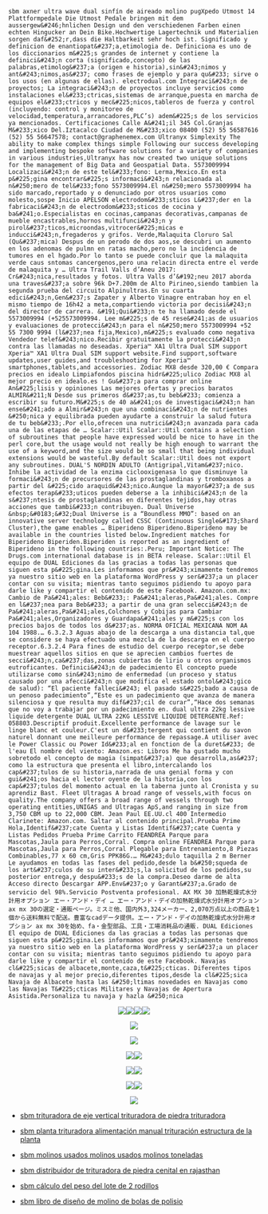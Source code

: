 
```
sbm axner ultra wave dual sinfín de aireado molino pugXpedo Utmost 14 Plattformpedale Die Utmost Pedale bringen mit dem aussergew&#246;hnlichen Design und den verschiedenen Farben einen echten Hingucker an Dein Bike.Hochwertige Lagertechnik und Materialien sorgen daf&#252;r,dass die Haltbarkeit sehr hoch ist. Significado y definicion de enantiopat&#237;a,etimologia de. Definiciona es uno de los diccionarios m&#225;s grandes de internet y contiene la definici&#243;n corta (significado,concepto) de las palabras,etimolog&#237;a (origen e historia),sin&#243;nimos y ant&#243;nimos,as&#237; como frases de ejemplo y para qu&#233; sirve o los usos (en algunas de ellas). electrodual.com Integraci&#243;n de proyectos; La integraci&#243;n de proyectos incluye servicios como instalaciones el&#233;ctricas,sistemas de arranque,puesta en marcha de equipos el&#233;ctricos y mec&#225;nicos,tableros de fuerza y control (incluyendo: control y monitoreo de velocidad,temperatura,arrancadores,PLC’s) adem&#225;s de los servicios ya mencionados. Certificaciones Calle A&#241;il 345 Col.Granjas M&#233;xico Del.Iztacalco Ciudad de M&#233;xico 08400 (52) 55 56587616 (52) 55 56647578; contact@graphenemex.com Ultranyx Simplexity The ability to make complex things simple Following our success developing and implementing bespoke software solutions for a variety of companies in various industries,Ultranyx has now created two unique solutions for the management of Big Data and Geospatial Data. 5573009994 Localizaci&#243;n de este tel&#233;fono: Lerma,Mexico.En esta p&#225;gina encontrar&#225;s informaci&#243;n relacionada al n&#250;mero de tel&#233;fono 5573009994.El n&#250;mero 5573009994 ha sido marcado,reportado y o denunciado por otros usuarios como molesto,sospe Inicio APELSON electrodom&#233;sticos L&#237;der en la fabricaci&#243;n de electrodom&#233;sticos de cocina y ba&#241;o.Especialistas en cocinas,campanas decorativas,campanas de mueble encastrables,hornos multifunci&#243;n y pirol&#237;ticos,microondas,vitrocer&#225;micas e inducci&#243;n,fregaderos y grifos. Verde,Malaquita Cloruro Sal (Qu&#237;mica) Despus de un perodo de dos aos,se descubri un aumento en los adenomas de pulmn en ratas macho,pero no la incidencia de tumores en el hgado.Por lo tanto se puede concluir que la malaquita verde caus sntomas cancergenos,pero una relacin directa entre el verde de malaquita y … Ultra Trail Valls d’Aneu 2017: Cr&#243;nica,resultados y fotos. Ultra Valls d’&#192;neu 2017 aborda una traves&#237;a sobre 96k D+7.200m de Alto Pirineo,siendo tambien la segunda prueba del circuito Alpinultras.En su cuarta edici&#243;n,Gen&#237;s Zapater y Alberto Vinagre entraban hoy en el mismo tiempo de 16h42 a meta,compartiendo victoria por decisi&#243;n del director de carrera. &#191;Qui&#233;n te ha llamado desde el 5573009994 (+525573009994. Lee m&#225;s de 45 rese&#241;as de usuarios y evaluaciones de protecci&#243;n para el n&#250;mero 5573009994 +52 55 7300 9994 (l&#237;nea fija,Mexico),m&#225;s evaluado como negativa Vendedor telef&#243;nico.Recibir gratuitamente la protecci&#243;n contra las llamadas no deseadas. Xperia™ XA1 Ultra Dual SIM support Xperia™ XA1 Ultra Dual SIM support website.Find support,software updates,user guides,and troubleshooting for Xperia™ smartphones,tablets,and accessories. Zodiac MX8 desde 320,00 € Compara precios en idealo Limpiafondos piscina hidr&#225;ulico Zodiac MX8 al mejor precio en idealo.es ! Gu&#237;a para comprar online An&#225;lisis y opiniones Las mejores ofertas y precios baratos ALMIR&#211;N Desde sus primeros d&#237;as,tu beb&#233; comienza a escribir su futuro.M&#225;s de 40 a&#241;os de investigaci&#243;n han ense&#241;ado a Almir&#243;n que una combinaci&#243;n de nutrientes &#250;nica y equilibrada pueden ayudarte a construir la salud futura de tu beb&#233;.Por ello,ofrecen una nutrici&#243;n avanzada para cada una de las etapas de … Scalar::Util Scalar::Util contains a selection of subroutines that people have expressed would be nice to have in the perl core,but the usage would not really be high enough to warrant the use of a keyword,and the size would be so small that being individual extensions would be wasteful.By default Scalar::Util does not export any subroutines. DUAL'S NORDIN ADULTO (Antigripal,Vitam&#237;nico. Inhibe la actividad de la enzima ciclooxigenasa lo que disminuye la formaci&#243;n de precursores de las prostaglandinas y tromboxanos a partir del &#225;cido araquid&#243;nico.Aunque la mayor&#237;a de sus efectos terap&#233;uticos pueden deberse a la inhibici&#243;n de la s&#237;ntesis de prostaglandinas en diferentes tejidos,hay otras acciones que tambi&#233;n contribuyen. Dual Universe &nbsp;&#0183;&#32;Dual Universe is a “Boundless MMO”: based on an innovative server technology called CSSC (Continuous Single&#173;Shard Cluster),the game enables … Biperideno Biperideno.Biperideno may be available in the countries listed below.Ingredient matches for Biperideno Biperiden.Biperiden is reported as an ingredient of Biperideno in the following countries:.Peru; Important Notice: The Drugs.com international database is in BETA release. Scalar::Util El equipo de DUAL Ediciones da las gracias a todas las personas que siguen esta p&#225;gina.Les informamos que pr&#243;ximamente tendremos ya nuestro sitio web en la plataforma WordPress y ser&#237;a un placer contar con su visita; mientras tanto seguimos pidiendo tu apoyo para darle like y compartir el contenido de este Facebook. Amazon.com.mx: Cambio de Pa&#241;ales: Beb&#233;: Pa&#241;aleras,Pa&#241;ales. Compre en l&#237;nea para Beb&#233; a partir de una gran selecci&#243;n de Pa&#241;aleras,Pa&#241;ales,Colchones y Cobijas para Cambiar Pa&#241;ales,Organizadores y Guardapa&#241;ales y m&#225;s con los precios bajos de todos los d&#237;as. NORMA OFICIAL MEXICANA NOM AA 104 1988.… 6.3.2.3 Aguas abajo de la descarga a una distancia tal,que se considere se haya efectuado una mezcla de la descarga en el cuerpo receptor.6.3.2.4 Para fines de estudio del cuerpo receptor,se debe muestrear aquellos sitios en que se aprecien cambios fuertes de secci&#243;n,ca&#237;das,zonas cubiertas de lirio u otros organismos eutroficantes. Definici&#243;n de padecimiento El concepto puede utilizarse como sin&#243;nimo de enfermedad (un proceso y status causado por una afecci&#243;n que modifica el estado ontol&#243;gico de salud): “El paciente falleci&#243; el pasado s&#225;bado a causa de un penoso padecimiento”,“Este es un padecimiento que avanza de manera silenciosa y que resulta muy dif&#237;cil de curar”,“Hace dos semanas que no voy a trabajar por un padecimiento en. dual ultra 22kg lessive liquide detergente DUAL ULTRA 22KG LESSIVE LIQUIDE DETERGENTE.Ref: 058803.Descriptif produit.Excellente performance de lavage sur le linge blanc et couleur.C'est un d&#233;tergent qui contient du savon naturel donnant une meilleure performance de repassage.A utiliser avec le Power Classic ou Power Id&#233;al en fonction de la duret&#233; de l'eau El nombre del viento: Amazon.es: Libros Me ha gustado mucho sobretodo el concepto de magia (simpat&#237;a) que desarrolla,as&#237; como la estructura que presenta el libro,intercalando los cap&#237;tulos de su historia,narrada de una genial forma y con gui&#241;os hacia el lector oyente de la historia,con los cap&#237;tulos del momento actual en la taberna junto al Cronista y su aprendiz Bast. Fleet Ultragas A broad range of vessels,with focus on quality.The company offers a broad range of vessels through two operating entities,UNIGAS and Ultragas ApS,and ranging in size from 3,750 CBM up to 22,000 CBM. Jean Paul EE.UU.cl 400 Intermedio Clarinete: Amazon.com. Saltar al contenido principal.Prueba Prime Hola,Identif&#237;cate Cuenta y Listas Identif&#237;cate Cuenta y Listas Pedidos Prueba Prime Carrito FEANDREA Parque para Mascotas,Jaula para Perros,Corral. Compra online FEANDREA Parque para Mascotas,Jaula para Perros,Corral Plegable para Entrenamiento,8 Piezas Combinables,77 x 60 cm,Gris PPK86G.… M&#243;dulo taquilla 2 m Berner Le ayudamos en todas las fases del pedido,desde la b&#250;squeda de los art&#237;culos de su inter&#233;s,la solicitud de los pedidos,su posterior entrega,y despu&#233;s de la compra.Deseo darme de alta Acceso directo Descargar APP.Env&#237;o y Garant&#237;a.Grado de servicio del 98%.Servicio Postventa profesional. AX MX 30 加熱乾燥式水分計用オプション エー・アンド・デイ … エー・アンド・デイの加熱乾燥式水分計用オプション ax mx 30の選定・通販ページ。ミスミ他、国内外3,324メーカー、2,070万点以上の商品を1個から送料無料で配送。豊富なcadデータ提供。エー・アンド・デイの加熱乾燥式水分計用オプション ax mx 30を始め、fa・金型部品、工具・工場消耗品の通販. DUAL Ediciones El equipo de DUAL Ediciones da las gracias a todas las personas que siguen esta p&#225;gina.Les informamos que pr&#243;ximamente tendremos ya nuestro sitio web en la plataforma WordPress y ser&#237;a un placer contar con su visita; mientras tanto seguimos pidiendo tu apoyo para darle like y compartir el contenido de este Facebook. Navajas cl&#225;sicas de albacete,monte,caza,t&#225;cticas. Diferentes tipos de navajas y al mejor precio,diferentes tipos,desde la cl&#225;sica Navaja de Albacete hasta las &#250;ltimas novedades en Navajas como las Navajas T&#225;cticas Militares y Navajas de Apertura Asistida.Personaliza tu navaja y hazla &#250;nica 
```

<div align="center">

<a href="https://es-mill.shibang-china.com/github&k=sbm+axner+ultra+wave+dual+sinf%C3%ADn+de+aireado+molino+pug"><img src="https://static.shibang-china.com/es/mill/index.jpg"></a><a href="https://es-mill.shibang-china.com/materials.htmlgithub&k=sbm+axner+ultra+wave+dual+sinf%C3%ADn+de+aireado+molino+pug"><img src="https://static.shibang-china.com/es/mill/materials.jpg"></a><a href="https://es-mill.shibang-china.com/about.htmlgithub&k=sbm+axner+ultra+wave+dual+sinf%C3%ADn+de+aireado+molino+pug"><img src="https://static.shibang-china.com/es/mill/about.jpg"></a><a href="https://es-mill.shibang-china.com/contact.htmlgithub&k=sbm+axner+ultra+wave+dual+sinf%C3%ADn+de+aireado+molino+pug"><img src="https://static.shibang-china.com/es/mill/contact.jpg"></a>

<a href="https://es-mill.shibang-china.com/github&k=sbm+axner+ultra+wave+dual+sinf%C3%ADn+de+aireado+molino+pug"><img src="https://static.shibang-china.com/es/mill/banner.jpg"></a>

<a href="https://swt.shibang-china.com/github&k=sbm+axner+ultra+wave+dual+sinf%C3%ADn+de+aireado+molino+pug"><img src="https://static.shibang-china.com/es/mill/chat.jpg"></a>

<a href="https://es-mill.shibang-china.com/products/vertical-roller-mill.htmlgithub&k=sbm+axner+ultra+wave+dual+sinf%C3%ADn+de+aireado+molino+pug"><img src="https://static.shibang-china.com/es/mill/vertical.jpg"></a><a href="https://es-mill.shibang-china.com/products/raymond-mill.htmlgithub&k=sbm+axner+ultra+wave+dual+sinf%C3%ADn+de+aireado+molino+pug"><img src="https://static.shibang-china.com/es/mill/raymond.jpg"></a>

<a href="https://es-mill.shibang-china.com/products/ultrafine-grinding-mill.htmlgithub&k=sbm+axner+ultra+wave+dual+sinf%C3%ADn+de+aireado+molino+pug"><img src="https://static.shibang-china.com/es/mill/ultrafine.jpg"></a><a href="https://es-mill.shibang-china.com/products/trapezium-grinding-mill.htmlgithub&k=sbm+axner+ultra+wave+dual+sinf%C3%ADn+de+aireado+molino+pug"><img src="https://static.shibang-china.com/es/mill/trapezium.jpg"></a>

<a href="https://es-mill.shibang-china.com/products/ball-mill.htmlgithub&k=sbm+axner+ultra+wave+dual+sinf%C3%ADn+de+aireado+molino+pug"><img src="https://static.shibang-china.com/es/mill/ball.jpg"></a><a href="https://es-mill.shibang-china.com/products/hammer-mill.htmlgithub&k=sbm+axner+ultra+wave+dual+sinf%C3%ADn+de+aireado+molino+pug"><img src="https://static.shibang-china.com/es/mill/hammer.jpg"></a>

<a href="https://swt.shibang-china.com/github&k=sbm+axner+ultra+wave+dual+sinf%C3%ADn+de+aireado+molino+pug"><img src="https://static.shibang-china.com/es/mill/case.jpg"></a>

</div>


* [sbm trituradora de eje vertical trituradora de piedra trituradora](sbm%20trituradora%20de%20eje%20vertical%20trituradora%20de%20piedra%20trituradora.md)

* [sbm planta trituradora alimentación manual trituración estructura de la planta](sbm%20planta%20trituradora%20alimentaci%C3%B3n%20manual%20trituraci%C3%B3n%20estructura%20de%20la%20planta.md)

* [sbm molinos usados ​​molinos usados ​​molinos toneladas](sbm%20molinos%20usados%20%E2%80%8B%E2%80%8Bmolinos%20usados%20%E2%80%8B%E2%80%8Bmolinos%20toneladas.md)

* [sbm distribuidor de trituradora de piedra cenital en rajasthan](sbm%20distribuidor%20de%20trituradora%20de%20piedra%20cenital%20en%20rajasthan.md)

* [sbm cálculo del peso del lote de 2 rodillos](sbm%20c%C3%A1lculo%20del%20peso%20del%20lote%20de%202%20rodillos.md)

* [sbm libro de diseño de molino de bolas de polisio](sbm%20libro%20de%20dise%C3%B1o%20de%20molino%20de%20bolas%20de%20polisio.md)